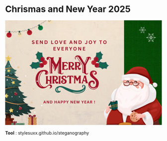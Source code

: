 # Chrismas and New Year 2025
![e-card](/assets/ChrismasCard.png)

**Tool** : stylesuxx.github.io/steganography

